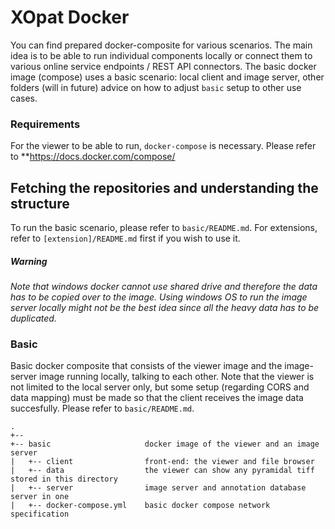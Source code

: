 # XOpat Docker

You can find prepared docker-composite for various scenarios. The main idea is to be able to run individual components locally or connect them to various online service endpoints / REST API connectors. The basic docker image (compose) uses a basic scenario: local client and image server, other folders (will in future) advice on how to adjust `basic` setup to other use cases.

### Requirements
For the viewer to be able to run, `docker-compose` is necessary.
Please refer to **https://docs.docker.com/compose/

## Fetching the repositories and understanding the structure
To run the basic scenario, please refer to `basic/README.md`. For extensions, refer to  `[extension]/README.md` first if you wish to use it.


##### Warning
_Note that windows docker cannot use shared drive and therefore the data has to be copied over to the image. Using
windows OS to run the image server locally might not be the best idea since all the heavy data has to be duplicated._


### Basic
Basic docker composite that consists of the viewer image and the image-server image running locally, talking to each other. Note that the viewer is not limited to the local server only, but some setup (regarding CORS and data mapping) must be made so that the client receives the image data succesfully. Please refer to `basic/README.md`.

```
.
+-- 
+-- basic                     docker image of the viewer and an image server
|   +-- client                front-end: the viewer and file browser
|   +-- data                  the viewer can show any pyramidal tiff stored in this directory
|   +-- server                image server and annotation database server in one
|   +-- docker-compose.yml    basic docker compose network specification
```
